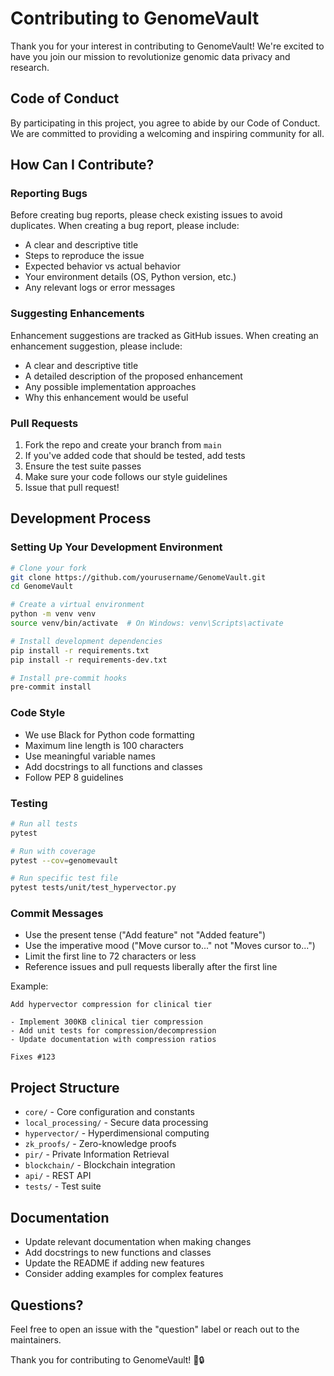 # Contributing to GenomeVault

Thank you for your interest in contributing to GenomeVault! We're excited to have you join our mission to revolutionize genomic data privacy and research.

## Code of Conduct

By participating in this project, you agree to abide by our Code of Conduct. We are committed to providing a welcoming and inspiring community for all.

## How Can I Contribute?

### Reporting Bugs

Before creating bug reports, please check existing issues to avoid duplicates. When creating a bug report, please include:

- A clear and descriptive title
- Steps to reproduce the issue
- Expected behavior vs actual behavior
- Your environment details (OS, Python version, etc.)
- Any relevant logs or error messages

### Suggesting Enhancements

Enhancement suggestions are tracked as GitHub issues. When creating an enhancement suggestion, please include:

- A clear and descriptive title
- A detailed description of the proposed enhancement
- Any possible implementation approaches
- Why this enhancement would be useful

### Pull Requests

1. Fork the repo and create your branch from `main`
2. If you've added code that should be tested, add tests
3. Ensure the test suite passes
4. Make sure your code follows our style guidelines
5. Issue that pull request!

## Development Process

### Setting Up Your Development Environment

```bash
# Clone your fork
git clone https://github.com/yourusername/GenomeVault.git
cd GenomeVault

# Create a virtual environment
python -m venv venv
source venv/bin/activate  # On Windows: venv\Scripts\activate

# Install development dependencies
pip install -r requirements.txt
pip install -r requirements-dev.txt

# Install pre-commit hooks
pre-commit install
```

### Code Style

- We use Black for Python code formatting
- Maximum line length is 100 characters
- Use meaningful variable names
- Add docstrings to all functions and classes
- Follow PEP 8 guidelines

### Testing

```bash
# Run all tests
pytest

# Run with coverage
pytest --cov=genomevault

# Run specific test file
pytest tests/unit/test_hypervector.py
```

### Commit Messages

- Use the present tense ("Add feature" not "Added feature")
- Use the imperative mood ("Move cursor to..." not "Moves cursor to...")
- Limit the first line to 72 characters or less
- Reference issues and pull requests liberally after the first line

Example:
```
Add hypervector compression for clinical tier

- Implement 300KB clinical tier compression
- Add unit tests for compression/decompression
- Update documentation with compression ratios

Fixes #123
```

## Project Structure

- `core/` - Core configuration and constants
- `local_processing/` - Secure data processing
- `hypervector/` - Hyperdimensional computing
- `zk_proofs/` - Zero-knowledge proofs
- `pir/` - Private Information Retrieval
- `blockchain/` - Blockchain integration
- `api/` - REST API
- `tests/` - Test suite

## Documentation

- Update relevant documentation when making changes
- Add docstrings to new functions and classes
- Update the README if adding new features
- Consider adding examples for complex features

## Questions?

Feel free to open an issue with the "question" label or reach out to the maintainers.

Thank you for contributing to GenomeVault! 🧬🔒
